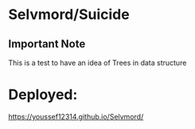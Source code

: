 # Selvmord/Suicide 

## Important Note
This is a test to have an idea of Trees in data structure

# Deployed:
https://youssef12314.github.io/Selvmord/
